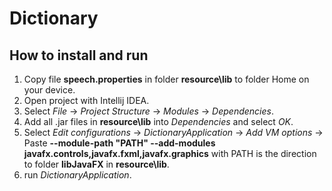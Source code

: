 # Dictionary
## How to install and run
1. Copy file **speech.properties** in folder **resource\lib** to folder Home on your device.
2. Open project with Intellij IDEA.
3. Select *File* -> *Project Structure* -> *Modules* -> *Dependencies*.
4. Add all .jar files in **resource\lib** into *Dependencies* and select *OK*.
5. Select *Edit configurations* -> *DictionaryApplication* -> *Add VM options* -> Paste **--module-path "PATH" --add-modules javafx.controls,javafx.fxml,javafx.graphics** with PATH is the direction to folder **libJavaFX** in **resource\lib**.
6. run *DictionaryApplication*.

